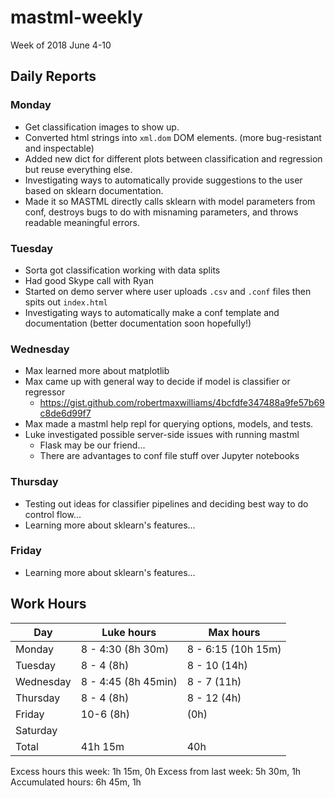 
# mastml-weekly

Week of 2018 June 4-10

## Daily Reports

### Monday

- Get classification images to show up.
- Converted html strings into `xml.dom` DOM elements. (more bug-resistant and inspectable)
- Added new dict for different plots between classification and regression but reuse everything else.
- Investigating ways to automatically provide suggestions to the user based on sklearn documentation.
- Made it so MASTML directly calls sklearn with model parameters from conf, destroys bugs to do with misnaming parameters, and throws readable meaningful errors.
 
### Tuesday

- Sorta got classification working with data splits
- Had good Skype call with Ryan
- Started on demo server where user uploads `.csv` and `.conf` files then spits out `index.html`
- Investigating ways to automatically make a conf template and documentation (better documentation soon hopefully!)

### Wednesday

- Max learned more about matplotlib
- Max came up with general way to decide if model is classifier or regressor
  - https://gist.github.com/robertmaxwilliams/4bcfdfe347488a9fe57b69c8de6d99f7
- Max made a mastml help repl for querying options, models, and tests.
- Luke investigated possible server-side issues with running mastml
  - Flask may be our friend...
  - There are advantages to conf file stuff over Jupyter notebooks

### Thursday

- Testing out ideas for classifier pipelines and deciding best way to do control flow...
- Learning more about sklearn's features...

### Friday

- Learning more about sklearn's features...

## Work Hours

Day | Luke hours | Max hours
--- | --- | ---
Monday | 8 - 4:30 (8h 30m) | 8 - 6:15 (10h 15m)
Tuesday | 8 - 4 (8h) | 8 - 10 (14h)
Wednesday | 8 - 4:45 (8h 45min) | 8 - 7 (11h)
Thursday | 8 - 4 (8h) | 8 - 12 (4h)
Friday | 10-6 (8h) | (0h)
Saturday | | 
Total | 41h 15m | 40h
Excess hours this week: 1h 15m, 0h
Excess from last week: 5h 30m, 1h
Accumulated hours: 6h 45m, 1h

